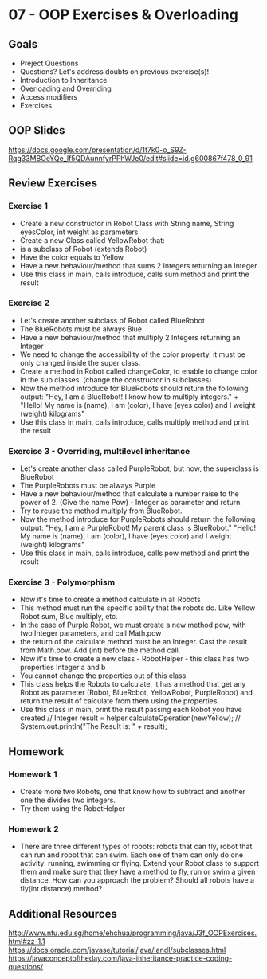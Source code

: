 # 07 - OOP Exercises & Overloading

<Teacher name="Marcelio"></Teacher>

## Goals

- Preject Questions
- Questions? Let's address doubts on previous exercise(s)!
- Introduction to Inheritance
- Overloading and Overriding 
- Access modifiers
- Exercises

## OOP Slides

<GoogleSlides src="https://docs.google.com/presentation/d/1t7k0-o_S9Z-Rqg33MBOeYQe_lf5QDAunnfyrPPhWJe0/embed?start=false&loop=false&delayms=3000"></GoogleSlides>

https://docs.google.com/presentation/d/1t7k0-o_S9Z-Rqg33MBOeYQe_lf5QDAunnfyrPPhWJe0/edit#slide=id.g600867f478_0_91


## Review Exercises 
 
### Exercise 1
- Create a new constructor in Robot Class with String name, String eyesColor, int weight as parameters
- Create a new Class called YellowRobot that:
- is a subclass of Robot (extends Robot)
- Have the color equals to Yellow
- Have a new behaviour/method that sums 2 Integers returning an Integer
- Use this class in main, calls introduce, calls sum method and print the result

### Exercise 2
- Let's create another subclass of Robot called BlueRobot
- The BlueRobots must be always Blue
- Have a new behaviour/method that multiply 2 Integers returning an Integer
- We need to change the accessibility of the color property, it must be only changed inside the super class.
- Create a method in Robot called changeColor, to enable to change color in the sub classes. (change the constructor in subclasses)
- Now the method introduce for BlueRobots should return the following output:
"Hey, I am a BlueRobot! I know how to multiply integers." +
"Hello! My name is (name), I am (color), I have (eyes color) and I weight (weight) kilograms"
- Use this class in main, calls introduce, calls multiply method and print the result

### Exercise 3 - Overriding, multilevel inheritance
- Let's create another class called PurpleRobot, but now, the superclass is BlueRobot
- The PurpleRobots must be always Purple
- Have a new behaviour/method that calculate a number raise to the power of 2. (Give the name Pow) - Integer as parameter and return.
- Try to reuse the method multiply from BlueRobot.
- Now the method introduce for PurpleRobots should return the following output:
"Hey, I am a PurpleRobot! My parent class is BlueRobot."
"Hello! My name is (name), I am (color), I have (eyes color) and I weight (weight) kilograms"
- Use this class in main, calls introduce, calls pow method and print the result


### Exercise 3 - Polymorphism
- Now it's time to create a method calculate in all Robots
- This method must run the specific ability that the robots do. Like Yellow Robot sum, Blue multiply, etc.
- In the case of Purple Robot, we must create a new method pow, with two Integer parameters, and call Math.pow
- the return of the calculate method must be an Integer. Cast the result from Math.pow. Add (int) before the method call.
- Now it's time to create a new class - RobotHelper - this class has two properties Integer a and b
- You cannot change the properties out of this class
- This class helps the Robots to calculate,
it has a method that get any Robot as parameter (Robot, BlueRobot, YellowRobot, PurpleRobot)
and return the result of calculate from them using the properties.
- Use this class in main, print the result passing each Robot you have created
// Integer result = helper.calculateOperation(newYellow);
// System.out.println("The Result is: " + result); 


## Homework

### Homework 1

- Create more two Robots, one that know how to subtract and another one the divides two integers.
- Try them using the RobotHelper 

### Homework 2

- There are three different types of robots: robots that can fly, robot that can run and robot that can swim. Each one of them can only do one activity: running, swimming or flying. Extend your Robot class to support them and make sure that they have a method to fly, run or swim a given distance. How can you approach the problem? Should all robots have a fly(int distance) method?


## Additional Resources

http://www.ntu.edu.sg/home/ehchua/programming/java/J3f_OOPExercises.html#zz-1.1
https://docs.oracle.com/javase/tutorial/java/IandI/subclasses.html
https://javaconceptoftheday.com/java-inheritance-practice-coding-questions/
